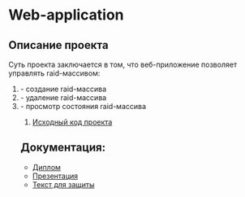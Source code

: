 # Web-application
<p align="center"></p>
<p align="center">
<h2>Описание проекта</h2>
Суть проекта заключается в том, что веб-приложение позволяет управлять raid-массивом:
<ol>
<li>- создание raid-массива</li>
<li>- удаление raid-массива</li>
<li>- просмотр состояния raid-массива</li>
<ol>
<li><a href="https://github.com/VictorGrig32/MyMarks/tree/main/Project">Исходный код проекта</a></li>
</ol>
<h2>Документация:</h2>
<ul>
<li><a href="https://github.com/VictorGrig32/MyMarks/tree/main/documents/Диаграммы">Диплом</a></li>
<li><a href="https://github.com/VictorGrig32/Evaluator/blob/843e6c3e0c2af266ecc065ed5c93d11a7b10d4b1/documents/Tekhnicheskoe_zadanie_5_komanda.pdf">Презентация</a></li>
<li><a href="https://github.com/VictorGrig32/MyMarks/blob/cfdbd713422b47a7b4548b96efeb2a3c2812d373/documents/Kursovaya_mymarks.pdf">Текст для защиты</a></li>
